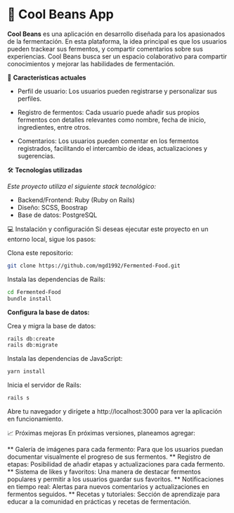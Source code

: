 # 🍃 Cool Beans App

**Cool Beans** es una aplicación en desarrollo diseñada para los apasionados de la fermentación. En esta plataforma, la idea principal es que los usuarios pueden trackear sus fermentos, y compartir comentarios sobre sus experiencias. Cool Beans busca ser un espacio colaborativo para compartir conocimientos y mejorar las habilidades de fermentación.

🚀 **Características actuales**
- Perfil de usuario: Los usuarios pueden registrarse y personalizar sus perfiles.
  
- Registro de fermentos: Cada usuario puede añadir sus propios fermentos con detalles relevantes como nombre, fecha de inicio, ingredientes, entre otros.
  
- Comentarios: Los usuarios pueden comentar en los fermentos registrados, facilitando el intercambio de ideas, actualizaciones y sugerencias.

🛠️ **Tecnologías utilizadas**

*Este proyecto utiliza el siguiente stack tecnológico:*

- Backend/Frontend: Ruby (Ruby on Rails)
- Diseño: SCSS, Boostrap
- Base de datos: PostgreSQL 


💻 Instalación y configuración
Si deseas ejecutar este proyecto en un entorno local, sigue los pasos:

Clona este repositorio:

```bash
git clone https://github.com/mgd1992/Fermented-Food.git
```
Instala las dependencias de Rails:

```bash
cd Fermented-Food
bundle install
```

**Configura la base de datos:**

Crea y migra la base de datos:

```bash
rails db:create
rails db:migrate
```

Instala las dependencias de JavaScript:

```bash
yarn install
```

Inicia el servidor de Rails:

```bash
rails s
```
Abre tu navegador y dirígete a http://localhost:3000 para ver la aplicación en funcionamiento.

📈 Próximas mejoras
En próximas versiones, planeamos agregar:

** Galería de imágenes para cada fermento: Para que los usuarios puedan documentar visualmente el progreso de sus fermentos.
** Registro de etapas: Posibilidad de añadir etapas y actualizaciones para cada fermento.
** Sistema de likes y favoritos: Una manera de destacar fermentos populares y permitir a los usuarios guardar sus favoritos.
** Notificaciones en tiempo real: Alertas para nuevos comentarios y actualizaciones en fermentos seguidos.
** Recetas y tutoriales: Sección de aprendizaje para educar a la comunidad en prácticas y recetas de fermentación.

